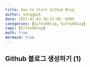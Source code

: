```yaml
---
title: How to Start Github Blog
author: yonggguk
date: 2021-01-03 18:32:00 -0500
categories: [GithubBlog, GithubBlog]
tags: [GithubBlog]
math: true
mermaid: true
---
```


## Github 블로그 생성하기 (1)
